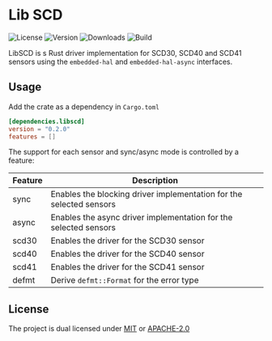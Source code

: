 # Lib SCD

![License](https://img.shields.io/crates/l/libscd)
![Version](https://img.shields.io/crates/v/libscd)
![Downloads](https://img.shields.io/crates/dv/libscd)
![Build](https://img.shields.io/github/actions/workflow/status/SvetlinZarev/libscd/run_tests.yml)

LibSCD is s Rust driver implementation for SCD30, SCD40 and SCD41 sensors
using the `embedded-hal` and `embedded-hal-async` interfaces.

## Usage

Add the crate as a dependency in `Cargo.toml`

```toml
[dependencies.libscd]
version = "0.2.0"
features = []
```

The support for each sensor and sync/async mode is controlled by a feature:

| Feature | Description                                                         |
|---------|---------------------------------------------------------------------|
| sync    | Enables the blocking driver implementation for the selected sensors |
| async   | Enables the async driver implementation for the selected sensors    |
| scd30   | Enables the driver for the SCD30 sensor                             |
| scd40   | Enables the driver for the SCD40 sensor                             |
| scd41   | Enables the driver for the SCD41 sensor                             |
| defmt   | Derive `defmt::Format` for the error type                           |

## License

The project is dual licensed under [MIT](https://opensource.org/licenses/MIT)
or [APACHE-2.0](https://opensource.org/licenses/Apache-2.0)
